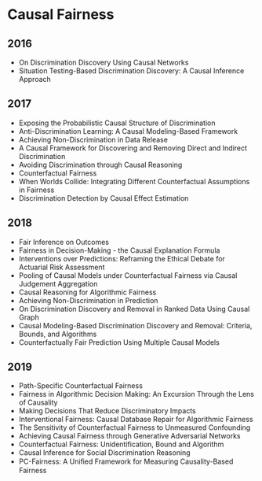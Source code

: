 # Causal Fairness

## 2016

- On Discrimination Discovery Using Causal Networks
- Situation Testing-Based Discrimination Discovery: A Causal Inference Approach

## 2017

- Exposing the Probabilistic Causal Structure of Discrimination
- Anti-Discrimination Learning: A Causal Modeling-Based Framework
- Achieving Non-Discrimination in Data Release
- A Causal Framework for Discovering and Removing Direct and Indirect Discrimination
- Avoiding Discrimination through Causal Reasoning
- Counterfactual Fairness
- When Worlds Collide: Integrating Different Counterfactual Assumptions in Fairness
- Discrimination Detection by Causal Effect Estimation

## 2018

- Fair Inference on Outcomes
- Fairness in Decision-Making - the Causal Explanation Formula
- Interventions over Predictions: Reframing the Ethical Debate for Actuarial Risk Assessment
- Pooling of Causal Models under Counterfactual Fairness via Causal Judgement Aggregation
- Causal Reasoning for Algorithmic Fairness
- Achieving Non-Discrimination in Prediction
- On Discrimination Discovery and Removal in Ranked Data Using Causal Graph
- Causal Modeling-Based Discrimination Discovery and Removal: Criteria, Bounds, and Algorithms
- Counterfactually Fair Prediction Using Multiple Causal Models

## 2019

- Path-Specific Counterfactual Fairness
- Fairness in Algorithmic Decision Making: An Excursion Through the Lens of Causality
- Making Decisions That Reduce Discriminatory Impacts
- Interventional Fairness: Causal Database Repair for Algorithmic Fairness
- The Sensitivity of Counterfactual Fairness to Unmeasured Confounding
- Achieving Causal Fairness through Generative Adversarial Networks
- Counterfactual Fairness: Unidentification, Bound and Algorithm
- Causal Inference for Social Discrimination Reasoning
- PC-Fairness: A Uniﬁed Framework for Measuring Causality-Based Fairness
